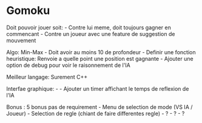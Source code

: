 # Gomoku

Doit pouvoir jouer soit:
	- Contre lui meme, doit toujours gagner en commencant
	- Contre un joueur avec une feature de suggestion de mouvement

Algo: Min-Max 
	- Doit avoir au moins 10 de profondeur
	- Definir une fonction heuristique: Renvoie a quelle point une position est gagnante
	- Ajouter une option de debug pour voir le raisonnement de l'IA

Meilleur langage: Surement C++

Interfae graphique: 
	-
	- Ajouter un timer affichant le temps de reflexion de l'IA


Bonus : 5 bonus pas de requirement
	- Menu de selection de mode (VS IA / Joueur)
	- Selection de regle (chiant de faire differentes regle)
	- ?
	- ?
	- ?
